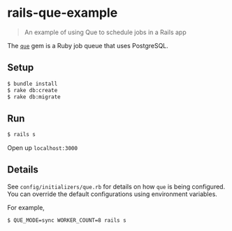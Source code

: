 # rails-que-example

> An example of using Que to schedule jobs in a Rails app

The [`que`](https://github.com/chanks/que) gem is a Ruby job queue that uses
PostgreSQL.

## Setup

```bash
$ bundle install
$ rake db:create
$ rake db:migrate
```

## Run

```bash
$ rails s
```

Open up `localhost:3000`

## Details

See `config/initializers/que.rb` for details on how `que` is being
configured. You can override the default configurations using environment
variables.

For example,

```bash
$ QUE_MODE=sync WORKER_COUNT=8 rails s
```

